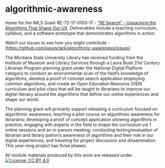 # algorithmic-awareness
Home for the IMLS Grant RE-72-17-0103-17 - [“RE:Search” - Unpacking the Algorithms That Shape Our UX](https://www.imls.gov/grants/awarded/re-72-17-0103-17). Deliverables include a teaching curriculum, syllabus, and a software prototype that demonstrates algorithms in action. 

Watch our issues to see how you might contribute - (https://github.com/jasonclark/algorithmic-awareness/issues)

The Montana State University Library has received funding from the Institute of Museum and Library
Services through a Laura Bush 21st Century Librarian Program planning grant under the National Digital
Platform category to conduct an environmental scan of the field’s knowledge of algorithms, develop a proof of
concept search application employing common algorithms, and create an Open Education Resource (OER)
curriculum and pilot class that will be taught to librarians to improve our digital literacy around the algorithms
that define our online experiences and shape our world. 

The planning grant will primarily support releasing a curriculum focused on algorithmic
awareness; teaching a pilot course on algorithmic awareness for librarians; developing a proof of concept
application showing algorithms in practice; engaging with experts in the field to shape the curriculum via 1
online sessions and an in-person meeting; conducting testing/evaluation of librarian and library patron’s
awareness of algorithms and their role in our digital experiences; and traveling for project discussion and
dissemination. This year-long project has three phases.

All module materials produced by this work are released under [![License: CC BY 4.0](https://img.shields.io/badge/License-CC%20BY%204.0-lightgrey.svg)](https://creativecommons.org/licenses/by/4.0/)
